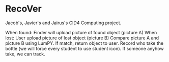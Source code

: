 # RecoVer
Jacob's, Javier's and Jairus's CID4 Computing project.

When found: Finder will upload picture of found object (picture A)
When lost: User upload picture of lost object (picture B)
Compare picture A and picture B using LumPY.
If match, return object to user.
Record who take the bottle (we will force every student to use student icon).
If someone anyhow take, we can track.
